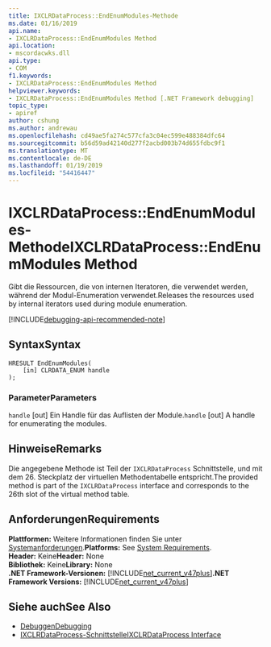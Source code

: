 ```yaml
---
title: IXCLRDataProcess::EndEnumModules-Methode
ms.date: 01/16/2019
api.name:
- IXCLRDataProcess::EndEnumModules Method
api.location:
- mscordacwks.dll
api.type:
- COM
f1.keywords:
- IXCLRDataProcess::EndEnumModules Method
helpviewer.keywords:
- IXCLRDataProcess::EndEnumModules Method [.NET Framework debugging]
topic_type:
- apiref
author: cshung
ms.author: andrewau
ms.openlocfilehash: cd49ae5fa274c577cfa3c04ec599e488384dfc64
ms.sourcegitcommit: b56d59ad42140d277f2acbd003b74d655fdbc9f1
ms.translationtype: MT
ms.contentlocale: de-DE
ms.lasthandoff: 01/19/2019
ms.locfileid: "54416447"
---
```

# <a name="ixclrdataprocessendenummodules-method"></a><span data-ttu-id="fc41c-102">IXCLRDataProcess::EndEnumModules-Methode</span><span class="sxs-lookup"><span data-stu-id="fc41c-102">IXCLRDataProcess::EndEnumModules Method</span></span>

<span data-ttu-id="fc41c-103">Gibt die Ressourcen, die von internen Iteratoren, die verwendet werden, während der Modul-Enumeration verwendet.</span><span class="sxs-lookup"><span data-stu-id="fc41c-103">Releases the resources used by internal iterators used during module enumeration.</span></span>

[!INCLUDE[debugging-api-recommended-note](../../../../includes/debugging-api-recommended-note.md)]

## <a name="syntax"></a><span data-ttu-id="fc41c-104">Syntax</span><span class="sxs-lookup"><span data-stu-id="fc41c-104">Syntax</span></span>
```
HRESULT EndEnumModules(
    [in] CLRDATA_ENUM handle
);
```

### <a name="parameters"></a><span data-ttu-id="fc41c-105">Parameter</span><span class="sxs-lookup"><span data-stu-id="fc41c-105">Parameters</span></span>
<span data-ttu-id="fc41c-106">`handle` [out] Ein Handle für das Auflisten der Module.</span><span class="sxs-lookup"><span data-stu-id="fc41c-106">`handle` [out] A handle for enumerating the modules.</span></span>

## <a name="remarks"></a><span data-ttu-id="fc41c-107">Hinweise</span><span class="sxs-lookup"><span data-stu-id="fc41c-107">Remarks</span></span>

<span data-ttu-id="fc41c-108">Die angegebene Methode ist Teil der `IXCLRDataProcess` Schnittstelle, und mit dem 26. Steckplatz der virtuellen Methodentabelle entspricht.</span><span class="sxs-lookup"><span data-stu-id="fc41c-108">The provided method is part of the `IXCLRDataProcess` interface and corresponds to the 26th slot of the virtual method table.</span></span>

## <a name="requirements"></a><span data-ttu-id="fc41c-109">Anforderungen</span><span class="sxs-lookup"><span data-stu-id="fc41c-109">Requirements</span></span>

<span data-ttu-id="fc41c-110">**Plattformen:** Weitere Informationen finden Sie unter [Systemanforderungen](../../../../docs/framework/get-started/system-requirements.md).</span><span class="sxs-lookup"><span data-stu-id="fc41c-110">**Platforms:** See [System Requirements](../../../../docs/framework/get-started/system-requirements.md).</span></span>   
<span data-ttu-id="fc41c-111">**Header:** Keine</span><span class="sxs-lookup"><span data-stu-id="fc41c-111">**Header:** None</span></span>   
<span data-ttu-id="fc41c-112">**Bibliothek:** Keine</span><span class="sxs-lookup"><span data-stu-id="fc41c-112">**Library:** None</span></span>   
<span data-ttu-id="fc41c-113">**.NET Framework-Versionen:** [!INCLUDE[net_current_v47plus](../../../../includes/net-current-v47plus.md)]</span><span class="sxs-lookup"><span data-stu-id="fc41c-113">**.NET Framework Versions:** [!INCLUDE[net_current_v47plus](../../../../includes/net-current-v47plus.md)]</span></span>   

## <a name="see-also"></a><span data-ttu-id="fc41c-114">Siehe auch</span><span class="sxs-lookup"><span data-stu-id="fc41c-114">See Also</span></span>

- [<span data-ttu-id="fc41c-115">Debuggen</span><span class="sxs-lookup"><span data-stu-id="fc41c-115">Debugging</span></span>](../../../../docs/framework/unmanaged-api/debugging/index.md)
- [<span data-ttu-id="fc41c-116">IXCLRDataProcess-Schnittstelle</span><span class="sxs-lookup"><span data-stu-id="fc41c-116">IXCLRDataProcess Interface</span></span>](../../../../docs/framework/unmanaged-api/debugging/ixclrdataprocess-interface.md)
